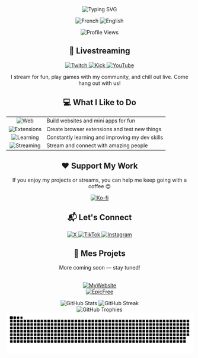 <div align="center">
  <img src="https://readme-typing-svg.herokuapp.com?font=Fira+Code&size=32&duration=3000&pause=1000&color=6A5ACD&center=true&vCenter=true&width=600&lines=Salut+👋+I'm+Apo!;French+Streamer;Hobbyist+Developer;Ko-fi+lover" alt="Typing SVG" />
  
  <p align="center">
    <img src="https://img.shields.io/badge/🇫🇷_French-Native-blue?style=for-the-badge&labelColor=1a1b27" alt="French" />
    <img src="https://img.shields.io/badge/🇬🇧_English-Learning-blue?style=for-the-badge&labelColor=1a1b27" alt="English" />
  </p>
  
  <div align="center">
    <img src="https://komarev.com/ghpvc/?username=apolololo&style=for-the-badge&color=6A5ACD" alt="Profile Views" />
  </div>
</div>

<div align="center">
  <h2>🎥 Livestreaming</h2>
  
  <a href="https://www.twitch.tv/tryh_apo">
    <img src="https://img.shields.io/badge/Twitch-9146FF?style=for-the-badge&logo=twitch&logoColor=white" alt="Twitch" />
  </a>
  <a href="https://kick.com/tryh-apo">
    <img src="https://img.shields.io/badge/Kick-53FC18?style=for-the-badge&logo=kick&logoColor=white" alt="Kick" />
  </a>
  <a href="https://www.youtube.com/@tryhapo">
    <img src="https://img.shields.io/badge/YouTube-FF0000?style=for-the-badge&logo=youtube&logoColor=white" alt="YouTube" />
  </a>
</div>

<p align="center">I stream for fun, play games with my community, and chill out live. Come hang out with us!</p>

<div align="center">
  <h2>💻 What I Like to Do</h2>
</div>

<div align="center">
  <table>
    <tr>
      <td align="center"><img src="https://img.shields.io/badge/🌐-blue?style=for-the-badge&labelColor=1a1b27" alt="Web" /></td>
      <td>Build websites and mini apps for fun</td>
    </tr>
    <tr>
      <td align="center"><img src="https://img.shields.io/badge/🧩-purple?style=for-the-badge&labelColor=1a1b27" alt="Extensions" /></td>
      <td>Create browser extensions and test new things</td>
    </tr>
    <tr>
      <td align="center"><img src="https://img.shields.io/badge/🧠-green?style=for-the-badge&labelColor=1a1b27" alt="Learning" /></td>
      <td>Constantly learning and improving my dev skills</td>
    </tr>
    <tr>
      <td align="center"><img src="https://img.shields.io/badge/🎮-red?style=for-the-badge&labelColor=1a1b27" alt="Streaming" /></td>
      <td>Stream and connect with amazing people</td>
    </tr>
  </table>
</div>

<div align="center">
  <h2>❤️ Support My Work</h2>
  <p>If you enjoy my projects or streams, you can help me keep going with a coffee 😊</p>
  
  <a href="https://ko-fi.com/apo__">
    <img src="https://img.shields.io/badge/Buy%20Me%20a%20Coffee-FF5E5B?style=for-the-badge&logo=ko-fi&logoColor=white" alt="Ko-fi" />
  </a>
</div>

<div align="center">
  <h2>📬 Let's Connect</h2>
  
  <a href="https://x.com/apoftn1">
    <img src="https://img.shields.io/badge/X-000000?style=for-the-badge&logo=x&logoColor=white" alt="X" />
  </a>
  <a href="https://www.tiktok.com/@apo_ban">
    <img src="https://img.shields.io/badge/TikTok-000000?style=for-the-badge&logo=tiktok&logoColor=white" alt="TikTok" />
  </a>
  <a href="https://instagram.com/tryh_apo">
    <img src="https://img.shields.io/badge/Instagram-E4405F?style=for-the-badge&logo=instagram&logoColor=white" alt="Instagram" />
  </a>
</div>

<div align="center">
  <h2>📌 Mes Projets</h2>
  <p>More coming soon — stay tuned!</p>
  

  </a><br>
  <a href="https://apolinks.netlify.app">
    <img src="https://img.shields.io/badge/🌐_MyWebsite-Personal_website-6A5ACD?style=for-the-badge" alt="MyWebsite" />
  </a><br>
  <a href="https://github.com/apolololo/EpicFree">
    <img src="https://img.shields.io/badge/🧩_BrowserExtensionX-Chrome/Opera_extension-6A5ACD?style=for-the-badge" alt="EpicFree" />
  </a>
</div>

<div align="center">
  <img src="https://github-readme-stats.vercel.app/api?username=apolololo&show_icons=true&theme=tokyonight&hide_border=true&border_radius=10" alt="GitHub Stats" />
  <img src="https://github-readme-streak-stats.herokuapp.com/?user=apolololo&theme=tokyonight&hide_border=true&border_radius=10" alt="GitHub Streak" />
</div>

<div align="center">
  <img src="https://github-profile-trophy.vercel.app/?username=apolololo&theme=nord&column=7&no-frame=true" alt="GitHub Trophies" />
</div>

<div align="center">
  <img src="https://raw.githubusercontent.com/platane/platane/output/github-contribution-grid-snake.svg" alt="Snake animation" />
</div>
